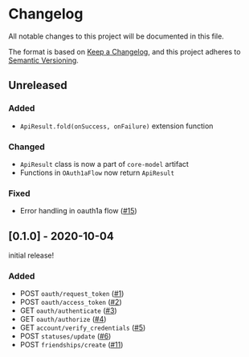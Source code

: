# Changelog

All notable changes to this project will be documented in this file.

The format is based on [Keep a Changelog](https://keepachangelog.com/en/1.0.0/),
and this project adheres to [Semantic Versioning](https://semver.org/spec/v2.0.0.html).

## Unreleased

### Added

- `ApiResult.fold(onSuccess, onFailure)` extension function

### Changed 

- `ApiResult` class is now a part of `core-model` artifact
- Functions in `OAuth1aFlow` now return `ApiResult`

### Fixed

- Error handling in oauth1a flow ([#15](https://github.com/yshrsmz/twitter4kt/issues/15))


## [0.1.0] - 2020-10-04

initial release!

### Added

- POST `oauth/request_token` ([#1](https://github.com/yshrsmz/twitter4kt/issues/1))
- POST `oauth/access_token` ([#2](https://github.com/yshrsmz/twitter4kt/issues/2))
- GET `oauth/authenticate` ([#3](https://github.com/yshrsmz/twitter4kt/issues/3))
- GET `oauth/authorize` ([#4](https://github.com/yshrsmz/twitter4kt/issues/4))
- GET `account/verify_credentials` ([#5](https://github.com/yshrsmz/twitter4kt/issues/5))
- POST `statuses/update` ([#6](https://github.com/yshrsmz/twitter4kt/issues/6))
- POST `friendships/create` ([#11](https://github.com/yshrsmz/twitter4kt/issues/11))
